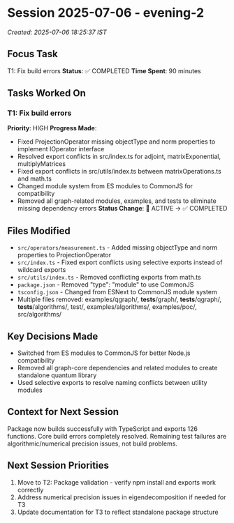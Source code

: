 # Session 2025-07-06 - evening-2
*Created: 2025-07-06 18:25:37 IST*

## Focus Task
T1: Fix build errors
**Status**: ✅ COMPLETED
**Time Spent**: 90 minutes

## Tasks Worked On
### T1: Fix build errors
**Priority**: HIGH
**Progress Made**:
- Fixed ProjectionOperator missing objectType and norm properties to implement IOperator interface
- Resolved export conflicts in src/index.ts for adjoint, matrixExponential, multiplyMatrices
- Fixed export conflicts in src/utils/index.ts between matrixOperations.ts and math.ts  
- Changed module system from ES modules to CommonJS for compatibility
- Removed all graph-related modules, examples, and tests to eliminate missing dependency errors
**Status Change**: 🔄 ACTIVE → ✅ COMPLETED

## Files Modified
- `src/operators/measurement.ts` - Added missing objectType and norm properties to ProjectionOperator
- `src/index.ts` - Fixed export conflicts using selective exports instead of wildcard exports
- `src/utils/index.ts` - Removed conflicting exports from math.ts
- `package.json` - Removed "type": "module" to use CommonJS
- `tsconfig.json` - Changed from ESNext to CommonJS module system
- Multiple files removed: examples/qgraph/, __tests__/graph/, __tests__/qgraph/, __tests__/algorithms/, test/, examples/algorithms/, examples/poc/, src/algorithms/

## Key Decisions Made
- Switched from ES modules to CommonJS for better Node.js compatibility
- Removed all graph-core dependencies and related modules to create standalone quantum library
- Used selective exports to resolve naming conflicts between utility modules

## Context for Next Session
Package now builds successfully with TypeScript and exports 126 functions. Core build errors completely resolved. Remaining test failures are algorithmic/numerical precision issues, not build problems.

## Next Session Priorities
1. Move to T2: Package validation - verify npm install and exports work correctly
2. Address numerical precision issues in eigendecomposition if needed for T3
3. Update documentation for T3 to reflect standalone package structure
